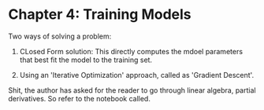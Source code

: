 # Chapter 4: Training Models

Two ways of solving a problem:

1. CLosed Form solution: This directly computes the mdoel parameters that best fit the model to the training set. 

2. Using an 'Iterative Optimization' approach, called as 'Gradient Descent'.

Shit, the author has asked for the reader to go through linear algebra, partial derivatives. So refer to the notebook called.